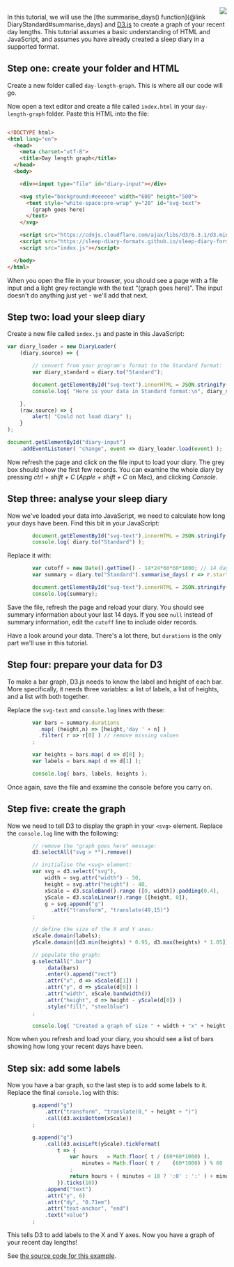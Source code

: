 <img style="float:right" src="Graph your day lengths.jpg">

In this tutorial, we will use the [the summarise_days() function]{@link DiaryStandard#summarise_days} and [D3.js](https://d3js.org/) to create a graph of your recent day lengths.  This tutorial assumes a basic understanding of HTML and JavaScript, and assumes you have already created a sleep diary in a supported format.

## Step one: create your folder and HTML

Create a new folder called `day-length-graph`.  This is where all our code will go.

Now open a text editor and create a file called `index.html` in your `day-length-graph` folder.  Paste this HTML into the file:

<div style="clear:both"></div>

```html
<!DOCTYPE html>
<html lang="en">
  <head>
    <meta charset="utf-8">
    <title>Day length graph</title>
  </head>
  <body>

    <div><input type="file" id="diary-input"></div>

    <svg style="background:#eeeeee" width="600" height="500">
      <text style="white-space:pre-wrap" y="20" id="svg-text">
        (graph goes here)
      </text>
    </svg>

    <script src="https://cdnjs.cloudflare.com/ajax/libs/d3/6.3.1/d3.min.js"></script>
    <script src="https://sleep-diary-formats.github.io/sleep-diary-formats.js"></script>
    <script src="index.js"></script>

  </body>
</html>
```

When you open the file in your browser, you should see a page with a file input and a light grey rectangle with the text &ldquo;(graph goes here)&rdquo;.  The input doesn't do anything just yet - we'll add that next.

## Step two: load your sleep diary

Create a new file called `index.js` and paste in this JavaScript:

```javascript
var diary_loader = new DiaryLoader(
    (diary,source) => {

        // convert from your program's format to the Standard format:
        var diary_standard = diary.to("Standard");

        document.getElementById("svg-text").innerHTML = JSON.stringify(diary_standard.records,null,' ');
        console.log( "Here is your data in Standard format:\n", diary_standard );

    },
    (raw,source) => {
        alert( "Could not load diary" );
    }
);

document.getElementById("diary-input")
    .addEventListener( "change", event => diary_loader.load(event) );
```

Now refresh the page and click on the file input to load your diary.  The grey box should show the first few records.  You can examine the whole diary by pressing _ctrl + shift + C_ (_Apple + shift + C_ on Mac), and clicking _Console_.

## Step three: analyse your sleep diary

Now we've loaded your data into JavaScript, we need to calculate how long your days have been.  Find this bit in your JavaScript:

```javascript
        document.getElementById("svg-text").innerHTML = JSON.stringify(diary_standard.records,null,' ');
        console.log( diary.to("Standard") );
```

Replace it with:

```javascript
        var cutoff = new Date().getTime() - 14*24*60*60*1000; // 14 days
        var summary = diary.to("Standard").summarise_days( r => r.start > cutoff );

        document.getElementById("svg-text").innerHTML = JSON.stringify(summary,null,' ');
        console.log(summary);
```

Save the file, refresh the page and reload your diary.  You should see summary information about your last 14 days.  If you see `null` instead of summary information, edit the `cutoff` line to include older records.

Have a look around your data.  There's a lot there, but `durations` is the only part we'll use in this tutorial.

## Step four: prepare your data for D3

To make a bar graph, D3.js needs to know the label and height of each bar.  More specifically, it needs three variables: a list of labels, a list of heights, and a list with both together.

Replace the `svg-text` and `console.log` lines with these:

```javascript
        var bars = summary.durations
          .map( (height,n) => [height,'day ' + n] )
          .filter( r => r[0] ) // remove missing values
        ;

        var heights = bars.map( d => d[0] );
        var labels = bars.map( d => d[1] );

        console.log( bars, labels, heights );
```

Once again, save the file and examine the console before you carry on.

## Step five: create the graph

Now we need to tell D3 to display the graph in your `<svg>` element.  Replace the `console.log` line with the following:

```javascript
        // remove the "graph goes here" message:
        d3.selectAll("svg > *").remove()

        // initialise the <svg> element:
        var svg = d3.select("svg"),
            width = svg.attr("width") - 50,
            height = svg.attr("height") - 40,
            xScale = d3.scaleBand().range ([0, width]).padding(0.4),
            yScale = d3.scaleLinear().range ([height, 0]),
            g = svg.append("g")
              .attr("transform", "translate(49,15)")
        ;

        // define the size of the X and Y axes:
        xScale.domain(labels);
        yScale.domain([d3.min(heights) * 0.95, d3.max(heights) * 1.05]);

        // populate the graph:
        g.selectAll(".bar")
            .data(bars)
            .enter().append("rect")
            .attr("x", d => xScale(d[1]) )
            .attr("y", d => yScale(d[0]) )
            .attr("width", xScale.bandwidth())
            .attr("height", d => height - yScale(d[0]) )
            .style("fill", "steelblue")
        ;

        console.log( "Created a graph of size " + width + "x" + height );
```

Now when you refresh and load your diary, you should see a list of bars showing how long your recent days have been.

## Step six: add some labels

Now you have a bar graph, so the last step is to add some labels to it.  Replace the final `console.log` with this:

```javascript
        g.append("g")
            .attr("transform", "translate(0," + height + ")")
            .call(d3.axisBottom(xScale))
        ;

        g.append("g")
            .call(d3.axisLeft(yScale).tickFormat(
                t => {
                    var hours   = Math.floor( t / (60*60*1000) ),
                        minutes = Math.floor( t /    (60*1000) ) % 60
                    ;
                    return hours + ( minutes < 10 ? ':0' : ':' ) + minutes;
                }).ticks(10))
            .append("text")
            .attr("y", 6)
            .attr("dy", "0.71em")
            .attr("text-anchor", "end")
            .text("value")
        ;
```

This tells D3 to add labels to the X and Y axes.  Now you have a graph of your recent day lengths!

See [the source code for this example](day-length-graph/).
